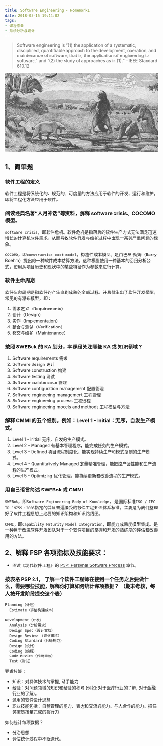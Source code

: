 ```yaml
---
title: Software Engineering - HomeWork1
date: 2018-03-15 19:44:02
tags:
- 课程作业
- 系统分析与设计
---
```


> Software engineering is “(1) the application of a systematic, disciplined, quantifiable approach to the development, operation, and maintenance of software, that is, the application of engineering to software,” and “(2) the study of approaches as in (1).” – IEEE Standard 610.12

<!-- more -->

![焦油坑](./images/SE-homework/jiaoyoukeng.jpg)

## 1、简单题

### 软件工程的定义

软件工程是将系统化的、规范的、可度量的方法应用于软件的开发、运行和维护，即将工程化方法应用于软件。

### 阅读经典名著“人月神话”等资料，解释 software crisis、COCOMO 模型。

`software crisis`，即软件危机。软件危机是指落后的软件生产方式无法满足迅速增长的计算机软件需求，从而导致软件开发与维护过程中出现一系列严重问题的现象。

`COCOMO`，即`constructive cost model`，构造性成本模型。是由巴里·勃姆（Barry Boehm）提出的一种软件成本估算方法。这种模型使用一种基本的回归分析公式，使用从项目历史和现状中的某些特征作为参数来进行计算。

### 软件生命周期

 软件生命周期是指软件的产生直到成熟的全部过程。并且衍生出了软件开发模型，常见的有瀑布模型，即：

1. 需求定义（Requirements）
2. 设计（Design）
3. 实作（Implementation）
4. 整合与测试（Verification）
5. 移交与维护（Maintenance）

### 按照 SWEBok 的 KA 划分，本课程关注哪些 KA 或 知识领域？

1. Software requirements 需求
2. Software design 设计
3. Software construction 构建
4. Software testing 测试
5. Software maintenance 管理
6. Software configuration management 配置管理
7. Software engineering management 工程管理
8. Software engineering process 工程进程
9. Software engineering models and methods 工程模型与方法

### 解释 CMMI 的五个级别。例如：Level 1 - Initial：无序，自发生产模式。

1. Level 1 - initial 无序，自发的生产模式。
2. Level 2 - Managed 有基本管理程序，能完成任务的生产模式。
3. Level 3 - Defined 项目流程制度化，能实现持续生产和模式复制的生产模式。
4. Level 4 - Quantitatively Managed 定量精准管理，能把控产品性能和生产流程的生产模式。
5. Level 5 - Optimizing 优化管理，能持续更新和改善流程的生产模式。

### 用自己语言简述 SWEBok 或 CMMI

`SWEBok`，即`Software Engineering Body of Knowledge`， 是国际标准`ISO / IEC TR 19759：2005`指定的并且普遍接受的软件工程知识体系标准。主要是为我们整理好了软件工程思想上必要的知识架构和知识路线图。

`CMMI`，即`Capability Maturity Model Integration`，即能力成熟度模型集成。是一种用于改进软件开发团队对于一个软件项目的掌握和开发的熟练度的评估和改善用的方法。

## 2、解释 PSP 各项指标及技能要求：

- 阅读《现代软件工程》的 [PSP: Personal Software Process](http://www.cnblogs.com/xinz/archive/2011/11/27/2265425.html) 章节。 

### 按表格 PSP 2.1， 了解一个软件工程师在接到一个任务之后要做什么，需要哪些技能，解释你打算如何统计每项数据？ （期末考核，每人按开发阶段提交这个表）

```txt
Planning（计划）
  Estimate（评估构建成本）

Development（开发）
  Analysis（分析需求）
  Design Spec（设计文档）
  Design Review （设计审核）
  Coding Standard（代码规范）
  Design（设计）
  Coding（编程）
  Code Review（代码审核）
  Test（测试）
```

要求技能：
- 知识：对具体技术的掌握, 动手能力
- 经验：对问题领域的知识和经验的积累 (例如: 对于医疗行业的了解, 对于金融行业的了解)。
- 通用的软件设计思想
- 职业技能包括：自我管理的能力、表达和交流的能力、与人合作的能力、把任务按质按量完成的执行力

如何统计每项数据？

- 分治思想
- 评估统计过程中不断迭代。